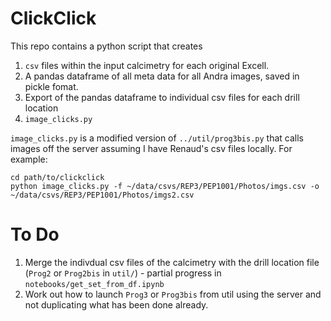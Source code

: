 # ClickClick

This repo contains a python script that creates

1. `csv` files within the input calcimetry for each original Excell.
2. A pandas dataframe of all meta data for all Andra images, saved in pickle
 fomat.
3. Export of the pandas dataframe to individual csv files for each drill
location
4. `image_clicks.py`

`image_clicks.py` is a modified version of `../util/prog3bis.py` that calls
images off the server assuming I have Renaud's csv files locally. For example:
```console
cd path/to/clickclick
python image_clicks.py -f ~/data/csvs/REP3/PEP1001/Photos/imgs.csv -o ~/data/csvs/REP3/PEP1001/Photos/imgs2.csv
```




# To Do

1. Merge the indivdual csv files of the calcimetry with the drill location
file (`Prog2` or `Prog2bis` in `util/`) - partial progress in
`notebooks/get_set_from_df.ipynb`
2. Work out how to launch `Prog3` or `Prog3bis` from util using the server and
not duplicating what has been done already.